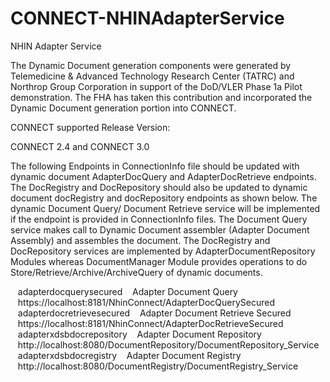 CONNECT-NHINAdapterService
==========================

NHIN Adapter Service

The Dynamic Document generation components were generated by Telemedicine & Advanced Technology Research Center (TATRC) and Northrop Group Corporation in support of the DoD/VLER Phase 1a Pilot demonstration. The FHA has taken this contribution and incorporated the Dynamic Document generation portion into CONNECT.

CONNECT supported Release Version:

CONNECT 2.4 and CONNECT 3.0

The following Endpoints in ConnectionInfo file should be updated with dynamic document AdapterDocQuery and AdapterDocRetrieve endpoints. The DocRegistry and DocRepository should also be updated to dynamic document docRegistry and docRepository endpoints as shown below. The dynamic Document Query/ Document Retrieve service will be implemented if the endpoint is provided in ConnectionInfo files. The Document Query service makes call to Dynamic Document assembler (Adapter Document Assembly) and assembles the document. The DocRegistry and DocRepository services are implemented by AdapterDocumentRepository Modules whereas DocumentManager Module provides operations to do Store/Retrieve/Archive/ArchiveQuery of dynamic documents.


<service>
   <name>adapterdocquerysecured</name>
   <description>Adapter Document Query</description>
   <endpointURL>https://localhost:8181/NhinConnect/AdapterDocQuerySecured</endpointURL>
</service>
<service>
   <name>adapterdocretrievesecured</name>
   <description>Adapter Document Retrieve Secured</description>
   <endpointURL>https://localhost:8181/NhinConnect/AdapterDocRetrieveSecured</endpointURL>
</service>
<service>
   <name>adapterxdsbdocrepository</name>
   <description>Adapter Document Repository</description>
   <endpointURL>http://localhost:8080/DocumentRepository/DocumentRepository_Service</endpointURL>
</service>
<service>
   <name>adapterxdsbdocregistry</name>
   <description>Adapter Document Registry</description>
   <endpointURL>http://localhost:8080/DocumentRegistry/DocumentRegistry_Service</endpointURL>
</service>
